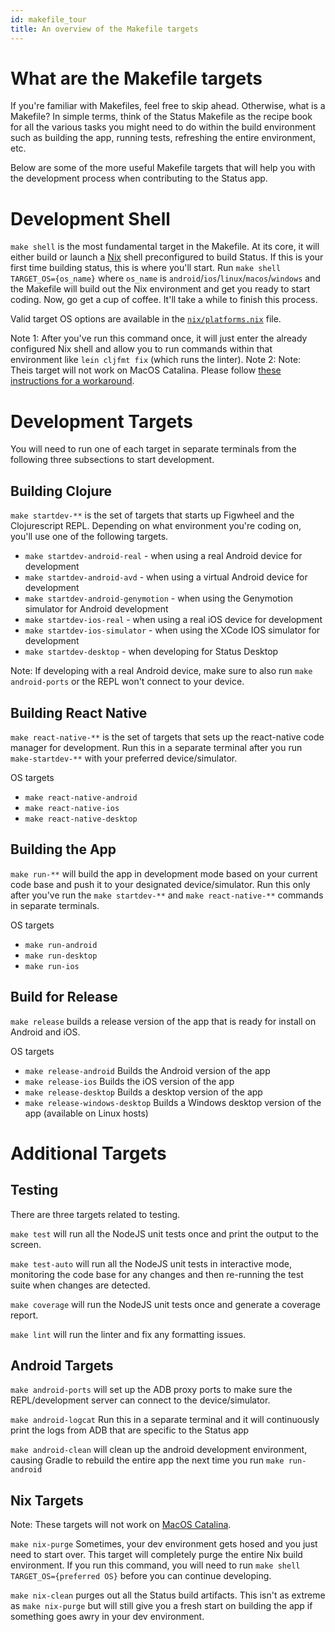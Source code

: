 ```yaml
---
id: makefile_tour
title: An overview of the Makefile targets
---
```


# What are the Makefile targets

If you're familiar with Makefiles, feel free to skip ahead.  Otherwise, what is a Makefile?  In simple terms, think of the Status Makefile as the recipe book for all the various tasks you might need to do within the build environment such as building the app, running tests, refreshing the entire environment, etc.  

Below are some of the more useful Makefile targets that will help you with the development process when contributing to the Status app.

# Development Shell

`make shell` is the most fundamental target in the Makefile.  At its core, it will either build or launch a [Nix](https://github.com/status-im/status-react/tree/develop/nix) shell preconfigured to build Status.  If this is your first time building status, this is where you'll start.  Run `make shell TARGET_OS={os_name}` where `os_name` is `android`/`ios`/`linux`/`macos`/`windows` and the Makefile will build out the Nix environment and get you ready to start coding.  Now, go get a cup of coffee.  It'll take a while to finish this process.

Valid target OS options are available in the [`nix/platforms.nix`](https://github.com/status-im/status-react/blob/develop/nix/platform.nix) file.

Note 1: After you've run this command once, it will just enter the already configured Nix shell and allow you to run commands within that environment like `lein cljfmt fix` (which runs the linter).
Note 2: Note: Theis target will not work on MacOS Catalina. Please follow [these instructions for a workaround](https://github.com/status-im/status-react/tree/develop/nix#macos-1015-catalina).

# Development Targets

You will need to run one of each target in separate terminals from the following three subsections to start development.

## Building Clojure

`make startdev-**` is the set of targets that starts up Figwheel and the Clojurescript REPL.  Depending on what environment you're coding on, you'll use one of the following targets.

* `make startdev-android-real` - when using a real Android device for development
* `make startdev-android-avd` - when using a virtual Android device for development
* `make startdev-android-genymotion` - when using the Genymotion simulator for Android development
* `make startdev-ios-real` - when using a real iOS device for development
* `make startdev-ios-simulator` - when using the XCode IOS simulator for development
* `make startdev-desktop` - when developing for Status Desktop

Note: If developing with a real Android device, make sure to also run `make android-ports` or the REPL won't connect to your device.

## Building React Native

`make react-native-**` is the set of targets that sets up the react-native code manager for development.  Run this in a separate terminal after you run `make-startdev-**` with your preferred device/simulator.  

OS targets

* `make react-native-android`
* `make react-native-ios`
* `make react-native-desktop`

## Building the App

`make run-**` will build the app in development mode based on your current code base and push it to your designated device/simulator.  Run this only after you've run the `make startdev-**` and `make react-native-**` commands in separate terminals.

OS targets

* `make run-android`
* `make run-desktop`
* `make run-ios`

## Build for Release

`make release` builds a release version of the app that is ready for install on Android and iOS.

OS targets
* `make release-android` Builds the Android version of the app
* `make release-ios` Builds the iOS version of the app
* `make release-desktop` Builds a desktop version of the app
*  `make release-windows-desktop` Builds a Windows desktop version of the app (available on Linux hosts)

# Additional Targets

## Testing

There are three targets related to testing.

`make test` will run all the NodeJS unit tests once and print the output to the screen.

`make test-auto` will run all the NodeJS unit tests in interactive mode, monitoring the code base for any changes and then re-running the test suite when changes are detected.

`make coverage` will run the NodeJS unit tests once and generate a coverage report.

`make lint` will run the linter and fix any formatting issues.

## Android Targets

`make android-ports` will set up the ADB proxy ports to make sure the REPL/development server can connect to the device/simulator.

`make android-logcat` Run this in a separate terminal and it will continuously print the logs from ADB that are specific to the Status app

`make android-clean` will clean up the android development environment, causing Gradle to rebuild the entire app the next time you run `make run-android`

## Nix Targets

Note: These targets will not work on [MacOS Catalina](https://github.com/status-im/status-react/tree/develop/nix#macos-1015-catalina).

`make nix-purge` Sometimes, your dev environment gets hosed and you just need to start over.  This target will completely purge the entire Nix build environment.  If you run this command, you will need to run `make shell TARGET_OS={preferred OS}` before you can continue developing.

`make nix-clean` purges out all the Status build artifacts.  This isn't as extreme as `make nix-purge` but will still give you a fresh start on building the app if something goes awry in your dev environment.
